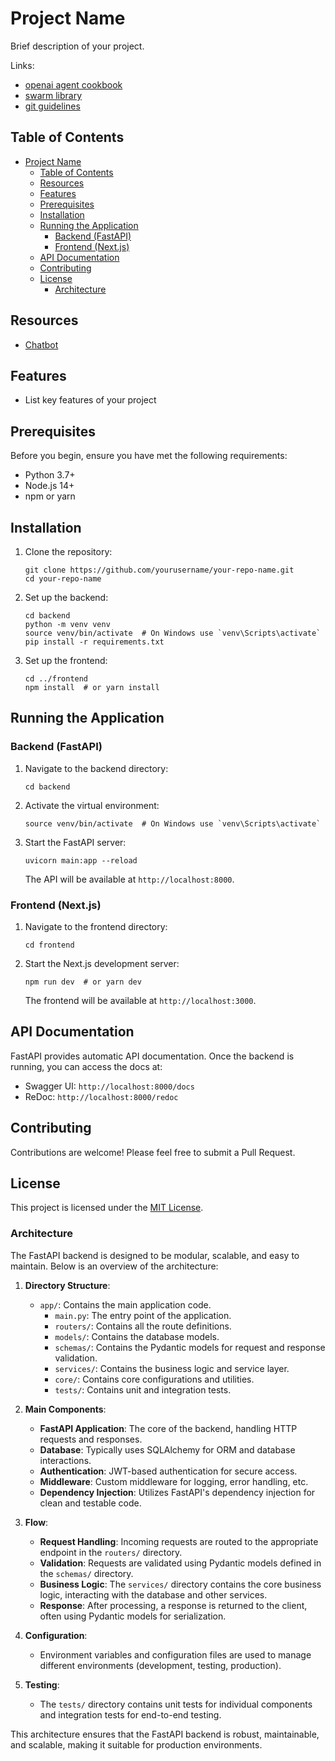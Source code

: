 # Project Name

Brief description of your project.

Links:
- [openai agent cookbook](https://cookbook.openai.com/examples/orchestrating_agents)
- [swarm library](https://github.com/openai/swarm)
- [git guidelines](https://registerspill.thorstenball.com/p/how-i-use-git)

## Table of Contents

- [Project Name](#project-name)
  - [Table of Contents](#table-of-contents)
  - [Resources](#resources)
  - [Features](#features)
  - [Prerequisites](#prerequisites)
  - [Installation](#installation)
  - [Running the Application](#running-the-application)
    - [Backend (FastAPI)](#backend-fastapi)
    - [Frontend (Next.js)](#frontend-nextjs)
  - [API Documentation](#api-documentation)
  - [Contributing](#contributing)
  - [License](#license)
    - [Architecture](#architecture)

## Resources

- [Chatbot](https://github.com/jakobhoeg/shadcn-chat?tab=readme-ov-file)
## Features

- List key features of your project

## Prerequisites

Before you begin, ensure you have met the following requirements:

- Python 3.7+
- Node.js 14+
- npm or yarn

## Installation

1. Clone the repository:
   ```
   git clone https://github.com/yourusername/your-repo-name.git
   cd your-repo-name
   ```

2. Set up the backend:
   ```
   cd backend
   python -m venv venv
   source venv/bin/activate  # On Windows use `venv\Scripts\activate`
   pip install -r requirements.txt
   ```

3. Set up the frontend:
   ```
   cd ../frontend
   npm install  # or yarn install
   ```

## Running the Application

### Backend (FastAPI)

1. Navigate to the backend directory:
   ```
   cd backend
   ```

2. Activate the virtual environment:
   ```
   source venv/bin/activate  # On Windows use `venv\Scripts\activate`
   ```

3. Start the FastAPI server:
   ```
   uvicorn main:app --reload
   ```

   The API will be available at `http://localhost:8000`.

### Frontend (Next.js)

1. Navigate to the frontend directory:
   ```
   cd frontend
   ```

2. Start the Next.js development server:
   ```
   npm run dev  # or yarn dev
   ```

   The frontend will be available at `http://localhost:3000`.

## API Documentation

FastAPI provides automatic API documentation. Once the backend is running, you can access the docs at:

- Swagger UI: `http://localhost:8000/docs`
- ReDoc: `http://localhost:8000/redoc`

## Contributing

Contributions are welcome! Please feel free to submit a Pull Request.

## License

This project is licensed under the [MIT License](LICENSE).

### Architecture

The FastAPI backend is designed to be modular, scalable, and easy to maintain. Below is an overview of the architecture:

1. **Directory Structure**:
   - `app/`: Contains the main application code.
     - `main.py`: The entry point of the application.
     - `routers/`: Contains all the route definitions.
     - `models/`: Contains the database models.
     - `schemas/`: Contains the Pydantic models for request and response validation.
     - `services/`: Contains the business logic and service layer.
     - `core/`: Contains core configurations and utilities.
     - `tests/`: Contains unit and integration tests.

2. **Main Components**:
   - **FastAPI Application**: The core of the backend, handling HTTP requests and responses.
   - **Database**: Typically uses SQLAlchemy for ORM and database interactions.
   - **Authentication**: JWT-based authentication for secure access.
   - **Middleware**: Custom middleware for logging, error handling, etc.
   - **Dependency Injection**: Utilizes FastAPI's dependency injection for clean and testable code.

3. **Flow**:
   - **Request Handling**: Incoming requests are routed to the appropriate endpoint in the `routers/` directory.
   - **Validation**: Requests are validated using Pydantic models defined in the `schemas/` directory.
   - **Business Logic**: The `services/` directory contains the core business logic, interacting with the database and other services.
   - **Response**: After processing, a response is returned to the client, often using Pydantic models for serialization.

4. **Configuration**:
   - Environment variables and configuration files are used to manage different environments (development, testing, production).

5. **Testing**:
   - The `tests/` directory contains unit tests for individual components and integration tests for end-to-end testing.

This architecture ensures that the FastAPI backend is robust, maintainable, and scalable, making it suitable for production environments.
